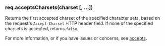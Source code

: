 <h3 id='req.acceptsCharsets'>req.acceptsCharsets(charset [, ...])</h3>

Returns the first accepted charset of the specified character sets, based on the request's `Accept-Charset` HTTP header field. If none of the specified charsets is accepted, returns `false`.

For more information, or if you have issues or concerns, see [accepts](https://github.com/expressjs/accepts).
